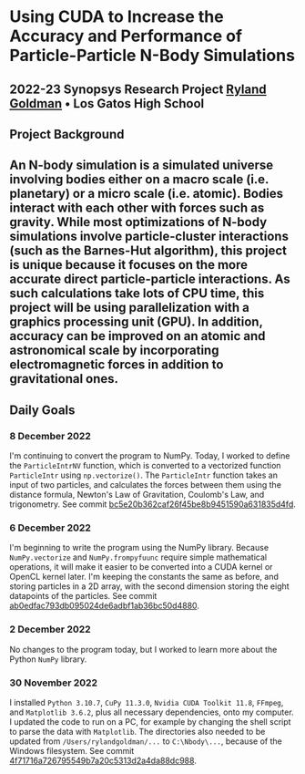 # Using CUDA to Increase the Accuracy and Performance of Particle-Particle N-Body Simulations
2022-23 Synopsys Research Project
[Ryland Goldman](https://www.rylandgoldman.com/) • Los Gatos High School
---
## Project Background
An N-body simulation is a simulated universe involving bodies either on a macro scale (i.e. planetary) or a micro scale (i.e. atomic). Bodies interact with each other with forces such as gravity. While most optimizations of N-body simulations involve particle-cluster interactions (such as the Barnes-Hut algorithm), this project is unique because it focuses on the more accurate direct particle-particle interactions. As such calculations take lots of CPU time, this project will be using parallelization with a graphics processing unit (GPU). In addition, accuracy can be improved on an atomic and astronomical scale by incorporating electromagnetic forces in addition to gravitational ones.
--
## Daily Goals
### 8 December 2022
I'm continuing to convert the program to NumPy. Today, I worked to define the `ParticleIntrNV` function, which is converted to a vectorized function `ParticleIntr` using `np.vectorize()`. The `ParticleIntr` function takes an input of two particles, and calculates the forces between them using the distance formula, Newton's Law of Gravitation, Coulomb's Law, and trigonometry. See commit [bc5e20b362caf26f45be8b9451590a631835d4fd](https://github.com/ryland-goldman/n-body-simulation/commit/bc5e20b362caf26f45be8b9451590a631835d4fd).
### 6 December 2022
I'm beginning to write the program using the NumPy library. Because `NumPy.vectorize` and `NumPy.frompyfuunc` require simple mathematical operations, it will make it easier to be converted into a CUDA kernel or OpenCL kernel later. I'm keeping the constants the same as before, and storing particles in a 2D array, with the second dimension storing the eight datapoints of the particles. See commit [ab0edfac793db095024de6adbf1ab36bc50d4880](https://github.com/ryland-goldman/n-body-simulation/commit/ab0edfac793db095024de6adbf1ab36bc50d4880).
### 2 December 2022
No changes to the program today, but I worked to learn more about the Python `NumPy` library.
### 30 November 2022
I installed `Python 3.10.7`, `CuPy 11.3.0`, `Nvidia CUDA Toolkit 11.8`, `FFmpeg`, and `Matplotlib 3.6.2`, plus all necessary dependencies, onto my computer. I updated the code to run on a PC, for example by changing the shell script to parse the data with `Matplotlib`. The directories also needed to be updated from `/Users/rylandgoldman/...` to `C:\Nbody\...`, because of the Windows filesystem. See commit [4f71716a726795549b7a20c5313d2a4da88dc988](https://github.com/ryland-goldman/n-body-simulation/commit/4f71716a726795549b7a20c5313d2a4da88dc988).

